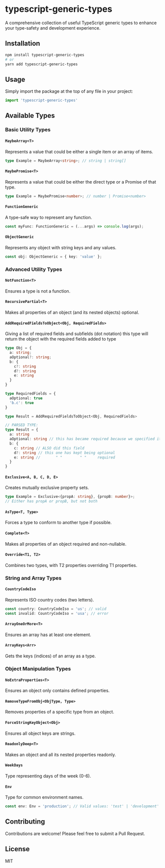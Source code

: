 # typescript-generic-types

A comprehensive collection of useful TypeScript generic types to enhance your type-safety and development experience.

## Installation

```bash
npm install typescript-generic-types
# or
yarn add typescript-generic-types
```

## Usage

Simply import the package at the top of any file in your project:

```typescript
import 'typescript-generic-types'
```

## Available Types

### Basic Utility Types

#### `MaybeArray<T>`
Represents a value that could be either a single item or an array of items.
```typescript
type Example = MaybeArray<string>; // string | string[]
```

#### `MaybePromise<T>`
Represents a value that could be either the direct type or a Promise of that type.
```typescript
type Example = MaybePromise<number>; // number | Promise<number>
```

#### `FunctionGeneric`
A type-safe way to represent any function.
```typescript
const myFunc: FunctionGeneric = (...args) => console.log(args);
```

#### `ObjectGeneric`
Represents any object with string keys and any values.
```typescript
const obj: ObjectGeneric = { key: 'value' };
```

### Advanced Utility Types

#### `NotFunction<T>`
Ensures a type is not a function.

#### `RecursivePartial<T>`
Makes all properties of an object (and its nested objects) optional.

#### `AddRequiredFieldsToObject<Obj, RequiredFields>`
Giving a list of required fields and subfields (dot notation) this type will return the object with the required fields added to type
```typescript
type Obj = {
  a: string;
  aOptional?: string;
  b: {
    c?: string
    d?: string
    e: string
  }
}

type RequiredFields = {
  aOptional: true
  'b.c': true
}

type Result = AddRequiredFieldsToObject<Obj, RequiredFields>

// PARSED TYPE:
type Result = {
  a: string
  aOptional: string // this has became required because we specified it in RequiredFields
  b: {
    c: string // ALSO did this field
    d?: string // this one has kept being optional
    e: string //       " "        " "     required
  }
}
```

#### `Exclusive<A, B, C, D, E>`
Creates mutually exclusive property sets.
```typescript
type Example = Exclusive<{propA: string}, {propB: number}>;
// Either has propA or propB, but not both
```

#### `AsType<T, Type>`
Forces a type to conform to another type if possible.

#### `Complete<T>`
Makes all properties of an object required and non-nullable.


#### `Override<T1, T2>`
Combines two types, with T2 properties overriding T1 properties.

### String and Array Types

#### `CountryCodeIso`
Represents ISO country codes (two letters).
```typescript
const country: CountryCodeIso = 'us'; // valid
const invalid: CountryCodeIso = 'usa'; // error
```

#### `ArrayOneOrMore<T>`
Ensures an array has at least one element.

#### `ArrayKeys<Arr>`
Gets the keys (indices) of an array as a type.

### Object Manipulation Types

#### `NoExtraProperties<T>`
Ensures an object only contains defined properties.

#### `RemoveTypeFromObj<ObjType, Type>`
Removes properties of a specific type from an object.

#### `ForceStringKeyObject<Obj>`
Ensures all object keys are strings.

#### `ReadonlyDeep<T>`
Makes an object and all its nested properties readonly.

#### `WeekDays`
Type representing days of the week (0-6).

#### `Env`
Type for common environment names.
```typescript
const env: Env = 'production'; // Valid values: 'test' | 'development' | 'production' | 'preprod' | 'build' | 'ci'
```

## Contributing

Contributions are welcome! Please feel free to submit a Pull Request.

## License

MIT


